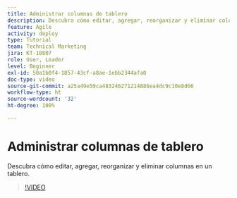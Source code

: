```yaml
---
title: Administrar columnas de tablero
description: Descubra cómo editar, agregar, reorganizar y eliminar columnas en un tablero.
feature: Agile
activity: deploy
type: Tutorial
team: Technical Marketing
jira: KT-10807
role: User, Leader
level: Beginner
exl-id: 50a1b0f4-1857-43cf-a8ae-1ebb2344afa0
doc-type: video
source-git-commit: a25a49e59ca483246271214886ea4dc9c10e8d66
workflow-type: ht
source-wordcount: '32'
ht-degree: 100%

---
```


# Administrar columnas de tablero

Descubra cómo editar, agregar, reorganizar y eliminar columnas en un tablero.

>[!VIDEO](https://video.tv.adobe.com/v/346570)
